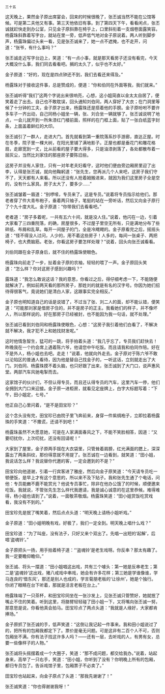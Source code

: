     三十五 

   这天晚上，果然金子原出席宴会，回来的时候很晚了，张丕诚当然不能在公馆等候。可是第二夫他又有事。第三天他依旧有事。到了第四天下午，看看闲点，张丕诚就赶快走到办公室，只见金子原斜靠在椅乎上，口里斜衔着一支烟卷面露笑容。杨露珠斜靠着写字台，就站在里一旁，低声低气地对金子原说着。两人听到脚步声，杨露珠偏过头来一看，见是张丕诚来了，她一点不遮掩，也不走开，问道：“张爷，有什么事吗？”

   张丕诚走近写字台边上，笑道：“有一点小事，就是那天看房子还没有看完，今天大概没什么事，我们同去看看吧。搁的太久了，似乎也不太好。”

   金子原道：“好的，现在是四点钟还不到，我们去看还来得及。”

   杨露珠对于接收这件事，总是赞成的，便道：“你和伯同在外面等我，我们就来。”

   张丕诚听得“我们”这两个字说出来很响亮，心想，这小姐简直以金太太自居了，便笑着走了出去。自己也不敢耽误，回头通知刘伯同，两人穿好了大衣；在门洞里等候了十分钟的工夫，金子原才出来，杨露珠还是搭着他的手膀。金子原吩咐不要许多车子一齐出动，自己同杨小姐坐一辆，张、刘合坐一辆就够了。张丕诚说明了地点，一会儿就开到一所朱漆红门楼前面，照样的在门框上面，贴了一张白纸蓝字封条，上面盖着鲜红的大印。

   张丕诚引了一群人，走进大门。首先就看到第一重院落系抄手游廊，直达正屋。时在冬季，院子里一棵大树，在阳光里铺了满地影子。正屋也都是垂花门和雕花格扇，走廊宽到一丈，比从前看的屋子要大得多，只是油漆剥落了，各处都散布着一层灰尘，当然比刘家住的那座房子要陈旧些。

   这房子并没有人家住，只有一对年老夫妇看守，这时他们便由旁边厢房里迎了出李，认得是张丕诚，就向他鞠躬道：“张先生，您再派几个人来吧，这房子我们守不了，天天都有人来看。所以还没有人抢着姆搬进来，就因为我们这里房子全是空的，没有什么家具。房子太大了，要多少……”

   张丕诚皱着一眉道：“别啰嗦，专员来了。这是专员。”说着将专员指示给他们。那老者穿了件大青布袍子，垂着两只袖子，笔挺的站在一旁听话，然后又向金子原行了个九十度大礼。金子原道：“你带我们去看看吧。”

   老者道：“房子多着呢，一共有五六十间，就是没人住。”说着，他闪在一边，引着大家看了三四重院落，的确，房屋很多，不过屋子里空无所有，只是满地分布了些碎纸、布屑和乱草。每开一间屋子的门，全是冷飕飕的。金子原看完之后，摇摇头道：“怪不得没人过问，人少的，用不着这些房子！人多的，每间一张桌子、两把椅子，也大费脑筋。老张，你看这房子要怎样处理？”说着，回头向张丕诚看看。

   刘伯同跟在金子原身后，就不住的杨露珠使眼色。

   杨露珠向前走了一步，扯着金子原的农袖，轻轻的喂了一声。金子原回头笑道：“怎么样？你对这房子感到兴趣吗？”

   露珠道：“我怎么敢说这话？我的意思，你看过之后，得仔细考虑一下，不能随便就解决了。例如前两天看的那所房子，那姓刘的就是有名的汉字号。你因为她们招待得很客气，竟说她们是清白人家，这跟事实完全相反。”

   金子原也明知道自己的话是说错了，不过当了张、刘二人的面，却不能认错，便笑道：“可能那刘家是借房子住的，并不是房子的正主。我看她们的样子，并不像坏人，所以那样说的。好在那房子已经被封，也不能因为我一句话，就不处理。”

   张丕诚已看到刘伯同和杨露珠使眼色，心想：“这房子我引着他们白看了，不解决就不解决，我才犯不上和她找财发呢。”

   这时他情急智生，猛可的一跳，将手拍着头道：“我几乎忘了，专员我们赶快去！昨晚我在一个约会席上遇着陈六爷，他请您中午吃饭。而且请我和伯同作陪。好在不是外人，杨小姐也去吧。走走！”说着，他就向外走去。金子原对于陈六爷不敢以沦陷区的普通人看待，因为他是替自己找金子的，一听这话，立刻就走出了大门。刘伯同、杨露珠摸不着头脑，也只好跟了出来，张丕诚到了大门口，说声惠风堂。两部汽车风驰电掣而去。

   这家馆子的伙计们，不但认得专员，而且还认得专员的汽车，这里汽车一停，他们全拥到大门口来迎接。金子原一进柜房，就看见定座牌上，白字大标题写着：“下午，田小姐定，七号。”

   他正自己心里问着，“是不是田宝珍？”

   这个念头没有完，田宝珍已由院子里飞奔前来，身穿一件紫绸袍子，立即拉着杨露珠的手笑道：“不撒谎，还请不到吧！”

   杨露珠虽然不大愿意她，可是在人家满面春风之下，不能不笑脸相答，因道：“又要叨扰你，上次叨扰，还没有回请呢！”

   大家到了屋里，金子原两手揺在大衣袋里，只管耸着肩膀，红光满面的腮上，深深露出了两条斜纹，那份得意就不用提了。张丕诚在一边看到，就笑道：“田小姐，我说话怎么样？我说替你代邀的客，一定会邀到的不是？”

   田宝珍向他道谢，引着一行宾客进了雅座，然后向金子原笑道：“今天请专员吃一顿便饭，是早上才有这个意思的，所以来不及下贴子。我和张先生通了个电话，问他：专员能豳不鹿不能赏光？他说专员事忙，除非在他办公饿了的时候，顺便邀来吃饭。我就说，不管张先生怎么样代我邀请，我是诚心诚意的在这里恭候。难得难得，杨小姐也请到了。”说着，一面敬茶敬烟。杨露珠笑道：“田小姐赏饭吃赏戏看，我没有不到的。”

   田宝珍先是抿了嘴笑着，然后点点头道：“明天晚上请杨小姐听戏。”

   金子原道：“田小姐明晚有戏，好极了，我们一定全到。明天晚上唱什么戏？”

   田宝珍道：“为了叫座，没有法子，只好又来个双出了。先唱一出短的‘起解’，后唱‘盗魂铃’。”

   金子原把头一扬，用手拍着椅子道：“‘盗魂铃’是老生戏呀。你反串？那太有趣了。我一定要瞻仰瞻仰。”

   张丕诚、将头一摆道：“田小姐唱这出戏，共有三个噱头：第一她是反串老生；第二是‘盗魂铃’这出戏，猪八戒戏中串戏，她会有许多花样；第三她是学谁像谁，学马连良的‘借东风’，那还是别人也成的，学言菊朋老板的‘让徐州’，她是个独行。你闭了眼睛在台下听着，那就是活言老板在台上。”

   杨露珠端了一只茶杯，和田宝珍同坐在一张沙发上，见张丕诚只管赞好，她就抿了嘴止不住的笑着。听到这里，将胳臂轻轻碰了田小姐一下，又将嘴向张丕诚一努，那意思是说，你看他真会拍马。田宝珍点了两点头道：“我就是人缘好，大家都肯捧场。”

   金子原抓了张丕诚的手，低声笑道：“这倒让我记起一件事来。我和田小姐说过了的，把所有的包厢我都定下了。票价是毫无问题。可是这非有二百个人不可，否则包厢坐不满。你有法子找这许多人吗？——还有一层，去听戏的人，有男有女，总要一些像样子的人物。”

   张丕诚将头摇摆着成一个大圈子，笑道：“那不成问题，都交给我办。”说着，站起身来，高举了一只右手，笑道：“田小姐，你听到了没有？你明晚上所有的包厢，都归专员包了。告诉戏馆子里，包厢票子不必卖了。”

   田宝珍也站起来，向金子原点了头道：“那我先谢谢了！”

   张丕诚笑道：“你也得谢谢我呀！”

